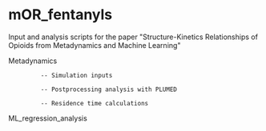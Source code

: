 # mOR_fentanyls
Input and analysis scripts for the paper "Structure-Kinetics Relationships of Opioids from Metadynamics and Machine Learning"


Metadynamics 

             -- Simulation inputs

             -- Postprocessing analysis with PLUMED
             
             -- Residence time calculations


ML_regression_analysis
